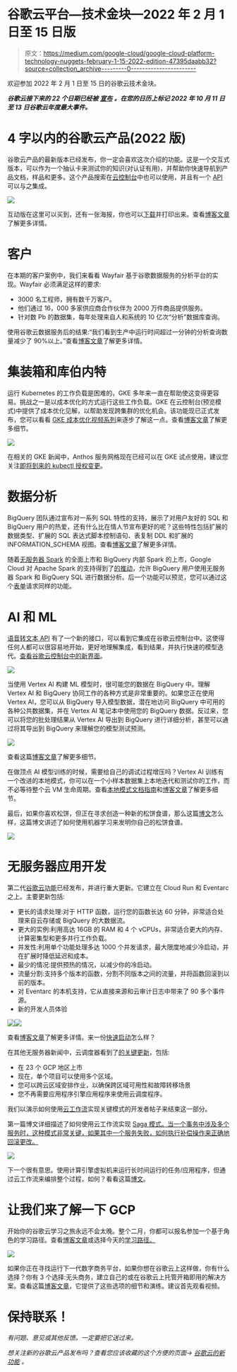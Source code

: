 # 谷歌云平台—技术金块—2022 年 2 月 1 日至 15 日版

> 原文：<https://medium.com/google-cloud/google-cloud-platform-technology-nuggets-february-1-15-2022-edition-47395daabb32?source=collection_archive---------0----------------------->

欢迎参加 2022 年 2 月 1 日至 15 日的谷歌云技术金块。

***谷歌云接下来的 22 个日期已经被*** [***宣布***](https://cloud.google.com/blog/topics/google-cloud-next/save-the-date-for-google-cloud-next-october-2022?utm_source=blog&utm_medium=partner&utm_campaign=CDR_rom_gcp_gcptechnuggets_feb-a-2022_021622) ***。在您的日历上标记 2022 年 10 月 11 日至 13 日谷歌云年度最大事件。***

# **4 字以内的谷歌云产品(2022 版)**

谷歌云产品的最新版本已经发布，你一定会喜欢这次介绍的功能。这是一个交互式版本，可以作为一个抽认卡来测试你的知识(对认证有用)，并帮助你快速导航到产品文档，样品和更多。这个产品搜索在[云控制台](https://console.cloud.google.com/products?utm_source=blog&utm_medium=partner&utm_campaign=CDR_rom_gcp_gcptechnuggets_feb-a-2022_021622)中也可以使用，并且有一个 [API](https://bit.ly/GCPCheatsheetAPI?utm_source=blog&utm_medium=partner&utm_campaign=CDR_rom_gcp_gcptechnuggets_feb-a-2022_021622) 可以与之集成。

![](img/d5cf05366f5e817978e1b5ae61f6b529.png)

互动版在这里可以买到，还有一张海报，你也可以[下载](https://github.com/priyankavergadia/google-cloud-4-words#the-google-cloud-developers-cheat-sheet?utm_source=blog&utm_medium=partner&utm_campaign=CDR_rom_gcp_gcptechnuggets_feb-a-2022_021622)并打印出来。查看[博客文章](https://cloud.google.com/blog/topics/developers-practitioners/back-popular-demand-google-cloud-products-4-words-or-less-2022-edition?utm_source=blog&utm_medium=partner&utm_campaign=CDR_rom_gcp_gcptechnuggets_feb-a-2022_021622)了解更多详情。

# **客户**

在本期的客户案例中，我们来看看 Wayfair 基于谷歌数据服务的分析平台的实现。Wayfair 必须满足这样的要求:

*   3000 名工程师，拥有数千万客户。
*   他们通过 16，000 多家供应商合作伙伴为 2000 万件商品提供服务。
*   针对数 Pb 的数据集，每年处理来自人和系统的 10 亿次“分析”数据库查询。

使用谷歌云数据服务后的结果:“我们看到生产中运行时间超过一分钟的分析查询数量减少了 90%以上。”查看[博客文章](https://cloud.google.com/blog/products/data-analytics/how-wayfair-partner-improved-performance-and-optimized-internal-analytics?utm_source=blog&utm_medium=partner&utm_campaign=CDR_rom_gcp_gcptechnuggets_feb-a-2022_021622)了解更多详情。

# **集装箱和库伯内特**

运行 Kubernetes 的工作负载是困难的，GKE 多年来一直在帮助使这变得更容易。挑战之一是以成本优化的方式运行这些工作负载。GKE 在云控制台(预览模式)中提供了成本优化见解，以帮助发现跨集群的优化机会。该功能现已正式发布，您可以看看 [GKE 成本优化视频系列](https://www.youtube.com/playlist?list=PLnYL2C6N76ELkkuqwwOBldzJcuLhhFC7-)来逐步了解这一点。查看[博客文章](https://cloud.google.com/blog/products/containers-kubernetes/gke-cost-optimization-insights-now-ga?utm_source=blog&utm_medium=partner&utm_campaign=CDR_rom_gcp_gcptechnuggets_feb-a-2022_021622)了解更多细节。

![](img/d09bf21c498d0651c9e8b0abc7ce953b.png)

在相关的 GKE 新闻中，Anthos 服务网格现在已经可以在 GKE 试点使用，建议您关注[即将到来的 kubectl 授权变更](https://cloud.google.com/blog/products/containers-kubernetes/kubectl-auth-changes-in-gke?utm_source=blog&utm_medium=partner&utm_campaign=CDR_rom_gcp_gcptechnuggets_feb-a-2022_021622)。

# **数据分析**

BigQuery 团队通过宣布对一系列 SQL 特性的支持，展示了对用户友好的 SQL 和 BigQuery 用户的热爱，还有什么比在情人节宣布更好的呢？这些特性包括扩展的数据类型、扩展的 SQL 表达式脚本控制语句、表复制 DDL 和扩展的 INFORMATION_SCHEMA 视图。查看[博客文章](https://cloud.google.com/blog/products/bigquery/bigquery-loves-user-friendly-sql?utm_source=blog&utm_medium=partner&utm_campaign=CDR_rom_gcp_gcptechnuggets_feb-a-2022_021622)了解更多详情。

随着[无服务器 Spark](https://cloud.google.com/dataproc-serverless/docs?utm_source=blog&utm_medium=partner&utm_campaign=CDR_rom_gcp_gcptechnuggets_feb-a-2022_021622) 的全面上市和 BigQuery 内部 Spark 的上市，Google Cloud 对 Apache Spark 的支持得到了[的推动](https://cloud.google.com/blog/products/data-analytics/simplify-data-processing-and-data-science-jobs-with-spark-on-google-cloud?utm_source=blog&utm_medium=partner&utm_campaign=CDR_rom_gcp_gcptechnuggets_feb-a-2022_021622)，允许 BigQuery 用户使用无服务器 Spark 和 BigQuery SQL 进行数据分析。后一个功能可以预览，您可以通过这个[表单](https://docs.google.com/forms/d/e/1FAIpQLSccIXlE5gJNE0dNs6vQvCfrCcSjnoHqaW2lxpoVkAh56KLOwA/viewform)请求同样的功能。

# **AI 和 ML**

[语音转文本 API](https://cloud.google.com/speech-to-text?utm_source=blog&utm_medium=partner&utm_campaign=CDR_rom_gcp_gcptechnuggets_feb-a-2022_021622) 有了一个新的接口，可以看到它集成在谷歌云控制台中。这使得任何人都可以很容易地开始，更好地理解集成，看到结果，并执行快速的模型迭代。[查看谷歌云控制台中的新界面](https://console.cloud.google.com/speech?utm_source=blog&utm_medium=partner&utm_campaign=CDR_rom_gcp_gcptechnuggets_feb-a-2022_021622)。

![](img/a8b378d4a264a99d8ec3042ea86c5606.png)

当使用 Vertex AI 构建 ML 模型时，很可能您的数据在 BigQuery 中。理解 Vertex AI 和 BigQuery 协同工作的各种方式是非常重要的。如果您正在使用 Vertex AI，您可以从 BigQuery 导入模型数据，潜在地访问 BigQuery 中可用的各种公共数据集，并在 Vertex AI 笔记本中使用您的 BigQuery 数据。反过来，您可以将您的批处理结果从 Vertex AI 导出到 BigQuery 进行详细分析，甚至可以通过将其导出到 BigQuery 来理解您的模型测试预测。

![](img/9d1ce1d29c2fde8e3762346838fc6c20.png)

查看这篇[博客文章](https://cloud.google.com/blog/products/ai-machine-learning/five-integrations-between-vertex-ai-and-bigquery?utm_source=blog&utm_medium=partner&utm_campaign=CDR_rom_gcp_gcptechnuggets_feb-a-2022_021622)了解更多细节。

在做顶点 AI 模型训练的时候，需要给自己的调试过程增压吗？Vertex AI 训练有一个改进的本地模式，你可以在一个小样本数据集上本地迭代和测试你的工作，而不必等待整个云 VM 生命周期。查看[本地模式文档指南](https://cloud.google.com/vertex-ai/docs/training/containerize-run-code-local?utm_source=blog&utm_medium=partner&utm_campaign=CDR_rom_gcp_gcptechnuggets_feb-a-2022_021622)和[博客文章](https://cloud.google.com/blog/products/ai-machine-learning/debugging-faster-in-vertex-ai-training?utm_source=blog&utm_medium=partner&utm_campaign=CDR_rom_gcp_gcptechnuggets_feb-a-2022_021622)了解更多细节。

最后，如果你喜欢松饼，但正在寻求创造一种新的松饼食谱，那么这篇[博文](https://cloud.google.com/blog/topics/developers-practitioners/celebrating-national-muffin-day-machine-learning?utm_source=blog&utm_medium=partner&utm_campaign=CDR_rom_gcp_gcptechnuggets_feb-a-2022_021622)怎么样，这篇博文讲述了如何使用机器学习来发明你自己的松饼食谱。

![](img/4019699085f2529514019be1dc827196.png)

# **无服务器应用开发**

第二代[谷歌云功能](https://cloud.google.com/functions?utm_source=blog&utm_medium=partner&utm_campaign=CDR_rom_gcp_gcptechnuggets_feb-a-2022_021622)已经发布，并进行重大更新。它建立在 Cloud Run 和 Eventarc 之上。主要更新包括:

*   更长的请求处理:对于 HTTP 函数，运行您的函数长达 60 分钟，非常适合处理来自云存储或 BigQuery 的大数据流。
*   更大的实例:利用高达 16GB 的 RAM 和 4 个 vCPUs，非常适合更大的内存、计算密集型和更多并行工作负载。
*   并发性:利用单个功能处理多达 1000 个并发请求，最大限度地减少冷启动，并在扩展时降低延迟和成本。
*   最少的情况:提供预热的情况，以减少你的冷启动。
*   流量分割:支持多个版本的函数，分割不同版本之间的流量，并将函数回滚到以前的版本。
*   对 Eventarc 的本机支持，它从直接来源和云审计日志中带来了 90 多个事件源。
*   新的开发人员体验

![](img/5e8af2ed9c28212e4cb16ea317f9a9c5.png)![](img/be7ab8a0c65804c7fce16119eaa5b99e.png)

查看[博客文章](https://cloud.google.com/blog/products/serverless/introducing-the-next-generation-of-cloud-functions?utm_source=blog&utm_medium=partner&utm_campaign=CDR_rom_gcp_gcptechnuggets_feb-a-2022_021622)了解更多详情。来一份[快速启动](https://cloud.google.com/functions/docs/2nd-gen/console-quickstart)怎么样？

在其他无服务器新闻中，云调度器看到了[的关键更新](https://cloud.google.com/blog/products/serverless/cloud-scheduler-now-available-across-23-gcp-regions?utm_source=blog&utm_medium=partner&utm_campaign=CDR_rom_gcp_gcptechnuggets_feb-a-2022_021622)，包括:

*   在 23 个 GCP 地区上市
*   现在，单个项目可以使用多个区域。
*   您可以跨云区域安排作业，以确保跨区域可用性和故障转移场景
*   您不再需要应用程序引擎应用程序来使用云调度程序。

我们以演示如何使用[云工作流](https://cloud.google.com/workflows?utm_source=blog&utm_medium=partner&utm_campaign=CDR_rom_gcp_gcptechnuggets_feb-a-2022_021622)实现关键模式的开发者帖子来结束这一部分。

第一篇博文详细描述了如何使用云工作流实现 [Saga 模式。当一个事务中涉及多个服务时，这种模式非常关键，如果其中一个服务失败，如何执行补偿操作来正确地回滚更改。](https://cloud.google.com/blog/topics/developers-practitioners/implementing-saga-pattern-workflows?utm_source=blog&utm_medium=partner&utm_campaign=CDR_rom_gcp_gcptechnuggets_feb-a-2022_021622)

![](img/8badd2afea12d96a6f5ca74d6a2e4241.png)

下一个很有意思。使用计算引擎虚拟机来运行长时间运行的任务/应用程序，但通过云工作流来编排整个过程，如何？看看这篇[博文](https://cloud.google.com/blog/topics/developers-practitioners/long-running-containers-workflows-and-compute-engine?utm_source=blog&utm_medium=partner&utm_campaign=CDR_rom_gcp_gcptechnuggets_feb-a-2022_021622)。

# **让我们来了解一下 GCP**

开始你的谷歌云学习之旅永远不会太晚。整个二月，你都可以报名参加一个基于角色的学习路径。查看[博客文章](https://cloud.google.com/blog/topics/training-certifications/access-role-based-google-cloud-training-free-of-charge?utm_source=blog&utm_medium=partner&utm_campaign=CDR_rom_gcp_gcptechnuggets_feb-a-2022_021622)或选择今天的[学习路径。](https://inthecloud.withgoogle.com/cloud-learning-paths-22/register.html?utm_source=blog&utm_medium=partner&utm_campaign=CDR_rom_gcp_gcptechnuggets_feb-a-2022_021622)

![](img/341460ec84662065530204ec63e12966.png)

如果你正在寻找运行下一代数字商务平台，如果你想在谷歌云上这样做，你有什么选择？你有 3 个选择:无头商务，建立自己的或在谷歌云上托管开箱即用的解决方案。查看这篇[博客文章](https://cloud.google.com/blog/topics/developers-practitioners/how-build-digital-commerce-platform-google-cloud?utm_source=blog&utm_medium=partner&utm_campaign=CDR_rom_gcp_gcptechnuggets_feb-a-2022_021622)，它提供了这些选项的细节和演练。建议首先观看视频。

# 保持联系！

*有问题、意见或其他反馈。一定要把它送过来。*

*想关注新的谷歌云产品发布吗？查看您应该收藏的这个方便的页面→* [*谷歌云的新功能*](https://bit.ly/3umz3cA) *。*